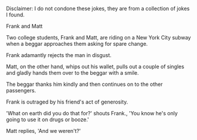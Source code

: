 Disclaimer: I do not condone these jokes, they are from a collection of jokes I found.

Frank and Matt

Two college students, Frank and Matt, are riding on a New York City subway when a beggar approaches them asking for spare change.

Frank adamantly rejects the man in disgust.

Matt, on the other hand, whips out his wallet, pulls out a couple of singles and gladly hands them over to the beggar with a smile.

The beggar thanks him kindly and then continues on to the other passengers.

Frank is outraged by his friend's act of generosity.

'What on earth did you do that for?' shouts Frank., 'You know he's only going to use it on drugs or booze.'

Matt replies, 'And we weren't?'

